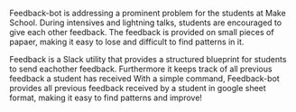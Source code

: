 Feedback-bot is addressing a prominent problem for the students at Make School.
During intensives and lightning talks, students are encouraged to give each other feedback.
The feedback is provided on small pieces of papaer, making it easy to lose and difficult to find patterns in it.

Feedback is a Slack utility that provides a structured blueprint for students to send eachother feedback.
Furthermore it keeps track of all previous feedback a student has received
With a simple command, Feedback-bot provides all previous feedback received by a student in google sheet format,
making it easy to find patterns and improve!
